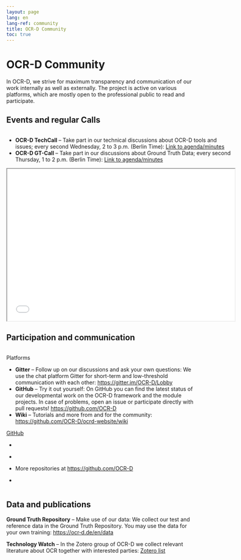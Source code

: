 ```yaml
---
layout: page
lang: en
lang-ref: community
title: OCR-D Community
toc: true
---
```



# OCR-D Community

In OCR-D, we strive for maximum transparency and communication of our work
internally as well as externally. The project is active on various platforms,
which are mostly open to the professional public to read and participate.

## Events and regular Calls

<div class="columns">
	<main class="container content column" aria-label="Content">
		<div class="tile is-ancestor">
			<div class="tile is-parent">
				<article class="tile is-child box has-text-alligned">
					<ul>
					<li>
						<strong>OCR-D TechCall</strong> – Take part in our technical discussions about OCR-D tools and issues; every second Wednesday, 2 to 3 p.m. (Berlin Time):
						<a href="https://pad.gwdg.de/75dyxG6gS-e0Q04_fpm-ng">Link&nbsp;to&nbsp;agenda/minutes</a>
					</li>
					<li>
						<strong>OCR-D GT-Call</strong> – Take part in our discussions about Ground Truth Data; every second Thursday, 1 to 2 p.m. (Berlin Time): 
						<a href="https://pad.gwdg.de/3mceR3VcSUOJSFVnazaiig">Link&nbsp;to&nbsp;agenda/minutes</a>
					</li>
					</ul>
				</article>
			</div>
			<div class="tile is-parent">
				<article class="tile is-child box has-text-alligned">
					<iframe src="/ocrd-calendar.html" width="600" height="400" ></iframe>
				</article>
			</div>
		</div>
	</main>
</div>

## Participation and communication

<div class="columns">
	<main class="container content column" aria-label="Content">
		<div class="tile is-ancestor">
			<div class="tile is-parent">
				<article class="tile is-child box has-text-alligned">
					<p class="title title-image-header">Platforms</p>	
					<ul>
						<li><b>Gitter</b> – Follow up on our discussions and ask your own questions: We use the chat platform Gitter for short-term and low-threshold communication with each other:
<a href="https://app.gitter.im/#/room/#OCR-D_Lobby:gitter.im">https://gitter.im/OCR-D/Lobby</a>
						</li>
						<li> 
						<b>GitHub</b> – Try it out yourself: On GitHub you can find the latest status of our developmental work on the OCR-D framework and the module projects. In case of problems, open an issue or participate directly with pull requests! <a href="https://github.com/OCR-D">https://github.com/OCR-D</a>
						</li>
						<li><b>Wiki</b> – Tutorials and more from and for the community:
<a href="https://github.com/OCR-D/ocrd-website/wiki">https://github.com/OCR-D/ocrd-website/wiki</a>
						</li>
					</ul>
				</article>
			</div>
			<div class="tile is-parent">
				<article class="tile is-child box has-text-alligned">
				<a href="https://github.com/OCR-D">
					<p class="title title-image-header">GitHub</p>
				</a>
					<ul>
						<li>
							<div class="github-card" data-github="ocr-d/core" data-width="400" data-height="1" data-theme="default"></div>
							<script src="//cdn.jsdelivr.net/github-cards/latest/widget.js"></script>
						</li>
						<li>
							<div class="github-card" data-github="ocr-d/ocrd_all" data-width="400" data-height="1" data-theme="default"></div>
							<script src="//cdn.jsdelivr.net/github-cards/latest/widget.js"></script>
						</li>
						<li>
						More repositories at <a href="https://github.com/OCR-D">https://github.com/OCR-D</a>
						</li>
					</ul>
<ul>
						<li>
</li>
</ul>
				</article>
			</div>
		</div>
	</main>
</div>

## Data and publications

**Ground Truth Repository** – Make use of our data: We collect our test and reference data in the Ground Truth Repository. You may use the data for your own training: 
[https://ocr&#8209;d.de/en/data](https://ocr-d.de/en/data)

**Technology Watch** – In the Zotero group of OCR-D we collect relevant literature about OCR together with interested parties:
[Zotero list](https://www.zotero.org/groups/ocr-d)
